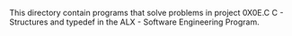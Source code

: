 This directory contain programs that solve problems in project 0X0E.C C - Structures and typedef
in the ALX - Software Engineering Program. 